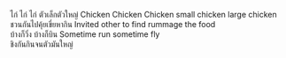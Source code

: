 ไก่ ไก่ ไก่ ตัวเล็กตัวใหญ่ Chicken Chicken Chicken small chicken large chicken   
ชวนกันไปคุ้ยเขี่ยหากิน Invited other to find rummage the food  
บ้างก็วิ่ง บ้างก็บิน Sometime run sometime fly   
ชิงกันกินจนตัวมันใหญ่
